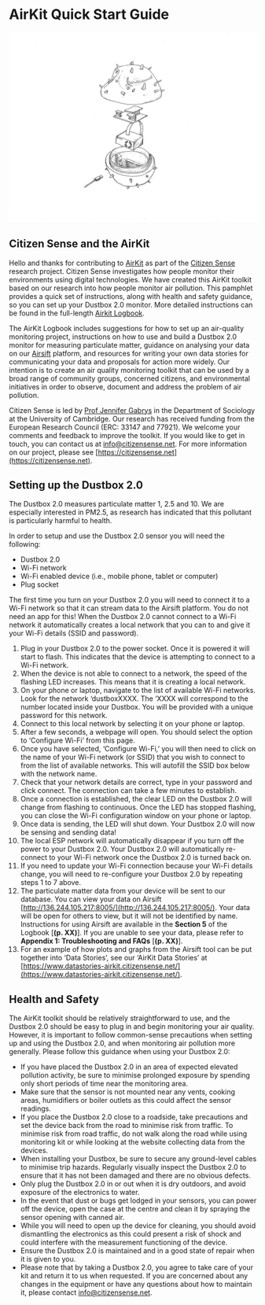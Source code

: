 # AirKit Quick Start Guide

<img src="./images/2.6_exploded_dustbox.jpg" width="600"> 

## Citizen Sense and the AirKit

Hello and thanks for contributing to [AirKit](https://citizensense.net/projects/airkit/) as part of the [Citizen Sense](https://citizensense.net/) research project. Citizen Sense investigates how people monitor their environments using digital technologies. We have created this AirKit toolkit based on our research into how people monitor air pollution. This pamphlet provides a quick set of instructions, along with health and safety guidance, so you can set up your Dustbox 2.0 monitor. More detailed instructions can be found in the full-length [Airkit Logbook](https://github.com/citizensense/AirKit_Logbook/blob/main/toolkit.md). 

The AirKit Logbook includes suggestions for how to set up an air-quality monitoring project, instructions on how to use and build a Dustbox 2.0 monitor for measuring particulate matter, guidance on analysing your data on our [Airsift](https://airsift.citizensense.net/) platform, and resources for writing your own data stories for communicating your data and proposals for action more widely. Our intention is to create an air quality monitoring toolkit that can be used by a broad range of community groups, concerned citizens, and environmental initiatives in order to observe, document and address the problem of air pollution.

Citizen Sense is led by [Prof Jennifer Gabrys](https://research.sociology.cam.ac.uk/profile/professor-jennifer-gabrys) in the Department of Sociology at the University of Cambridge. Our research has received funding from the European Research Council (ERC: 33147 and 77921). We welcome your comments and feedback to improve the toolkit. If you would like to get in touch, you can contact us at [info@citizensense.net](mailto:info@citizensense.net). For more information on our project, please see [https://citizensense.net](https://citizensense.net).

## Setting up the Dustbox 2.0

The Dustbox 2.0 measures particulate matter 1, 2.5 and 10. We are especially interested in PM2.5, as research has indicated that this pollutant is particularly harmful to health. 

In order to setup and use the Dustbox 2.0 sensor you will need the following:
* Dustbox 2.0
* Wi-Fi network
*	Wi-Fi enabled device (i.e., mobile phone, tablet or computer)
*	Plug socket

The first time you turn on your Dustbox 2.0 you will need to connect it to a Wi-Fi network so that it can stream data to the Airsift platform. You do not need an app for this! When the Dustbox 2.0 cannot connect to a Wi-Fi network it automatically creates a local network that you can to and give it your Wi-Fi details (SSID and password).

1.	Plug in your Dustbox 2.0 to the power socket. Once it is powered it will start to flash. This indicates that the device is attempting to connect to a Wi-Fi network.
2.	When the device is not able to connect to a network, the speed of the flashing LED increases. This means that it is creating a local network.
3.	On your phone or laptop, navigate to the list of available Wi-Fi networks. Look for the network ‘dustboxXXXX. The ‘XXXX will correspond to the number located inside your Dustbox. You will be provided with a unique password for this network.
4.	Connect to this local network by selecting it on your phone or laptop.
5.	After a few seconds, a webpage will open. You should select the option to ‘Configure Wi-Fi’ from this page. 
6.	Once you have selected, ‘Configure Wi-Fi,’ you will then need to click on the name of your Wi-Fi network (or SSID) that you wish to connect to from the list of available networks. This will autofill the SSID box below with the network name.
7.	Check that your network details are correct, type in your password and click connect. The connection can take a few minutes to establish. 
8.	Once a connection is established, the clear LED on the Dustbox 2.0 will change from flashing to continuous. Once the LED has stopped flashing, you can close the Wi-Fi configuration window on your phone or laptop. 
9.	Once data is sending, the LED will shut down. Your Dustbox 2.0 will now be sensing and sending data!
10.	The local ESP network will automatically disappear if you turn off the power to your Dustbox 2.0. Your Dustbox 2.0 will automatically re-connect to your Wi-Fi network once the Dustbox 2.0 is turned back on. 
11.	If you need to update your Wi-Fi connection because your Wi-Fi details change, you will need to re-configure your Dustbox 2.0 by repeating steps 1 to 7 above.
12.	The particulate matter data from your device will be sent to our database. You can view your data on Airsift [http://136.244.105.217:8005/](http://136.244.105.217:8005/). Your data will be open for others to view, but it will not be identified by name. Instructions for using Airsift are available in the **Section 5** of the Logbook [**(p. XX)**]. If you are unable to see your data, please refer to **Appendix 1: Troubleshooting and FAQs** [**(p. XX)**]. 
13.	For an example of how plots and graphs from the Airsift tool can be put together into ‘Data Stories’, see our ‘AirKit Data Stories’ at [https://www.datastories-airkit.citizensense.net/](https://www.datastories-airkit.citizensense.net/).


## Health and Safety

The AirKit toolkit should be relatively straightforward to use, and the Dustbox 2.0 should be easy to plug in and begin monitoring your air quality. However, it is important to follow common-sense precautions when setting up and using the Dustbox 2.0, and when monitoring air pollution more generally. Please follow this guidance when using your Dustbox 2.0:
*	If you have placed the Dustbox 2.0 in an area of expected elevated pollution activity, be sure to minimise prolonged exposure by spending only short periods of time near the monitoring area.
*	Make sure that the sensor is not mounted near any vents, cooking areas, humidifiers or boiler outlets as this could affect the sensor readings.
*	If you place the Dustbox 2.0 close to a roadside, take precautions and set the device back from the road to minimise risk from traffic. To minimise risk from road traffic, do not walk along the road while using monitoring kit or while looking at the website collecting data from the devices. 
*	When installing your Dustbox, be sure to secure any ground-level cables to minimise trip hazards. Regularly visually inspect the Dustbox 2.0 to ensure that it has not been damaged and there are no obvious defects.
*	Only plug the Dustbox 2.0 in or out when it is dry outdoors, and avoid exposure of the electronics to water.
*	In the event that dust or bugs get lodged in your sensors, you can power off the device, open the case at the centre and clean it by spraying the sensor opening with canned air. 
*	While you will need to open up the device for cleaning, you should avoid dismantling the electronics as this could present a risk of shock and could interfere with the measurement functioning of the device.
*	Ensure the Dustbox 2.0 is maintained and in a good state of repair when it is given to you.
*	Please note that by taking a Dustbox 2.0, you agree to take care of your kit and return it to us when requested. 
If you are concerned about any changes in the equipment or have any questions about how to maintain it, please contact [info@citizensense.net](mailto:info@citizensense.net).

